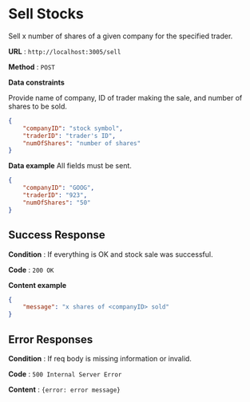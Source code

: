 # Sell Stocks

Sell x number of shares of a given company for the specified trader.

**URL** : `http://localhost:3005/sell`

**Method** : `POST`

**Data constraints**

Provide name of company, ID of trader making the sale, and number of shares to be sold.

```json
{
    "companyID": "stock symbol",
    "traderID": "trader's ID",
    "numOfShares": "number of shares"
}
```

**Data example** All fields must be sent.

```json
{
    "companyID": "GOOG",
    "traderID": "923",
    "numOfShares": "50"
}
```

## Success Response

**Condition** : If everything is OK and stock sale was successful.

**Code** : `200 OK`

**Content example**

```json
{
    "message": "x shares of <companyID> sold"
}
```

## Error Responses

**Condition** : If req body is missing information or invalid.

**Code** : `500 Internal Server Error`

**Content** : `{error: error message}`
